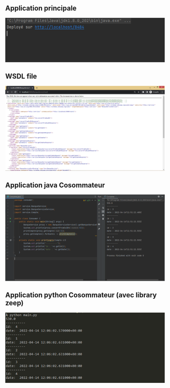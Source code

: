 ## Application principale 

![main](screenshots/main.PNG)

## WSDL file

![wsdl](screenshots/wsdl.PNG)

## Application java Cosommateur

![javaimpl](screenshots/javaimpl.PNG)

## Application python Cosommateur (avec library zeep)

![pythonimpl](screenshots/pythonimpl.PNG)